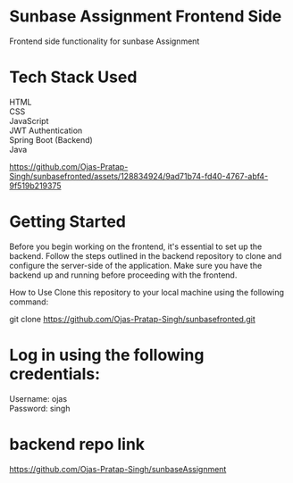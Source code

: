 # Sunbase Assignment Frontend Side
Frontend side functionality for sunbase Assignment <br>
# Tech Stack Used
HTML<br>
CSS<br>
JavaScript<br>
JWT Authentication<br>
Spring Boot (Backend)<br>
Java<br>



https://github.com/Ojas-Pratap-Singh/sunbasefronted/assets/128834924/9ad71b74-fd40-4767-abf4-9f519b219375



# Getting Started

Before you begin working on the frontend, it's essential to set up the backend. Follow the steps outlined in the backend repository to clone and configure the server-side of the application. Make sure you have the backend up and running before proceeding with the frontend.

How to Use
Clone this repository to your local machine using the following command:

git clone https://github.com/Ojas-Pratap-Singh/sunbasefronted.git

# Log in using the following credentials:

Username: ojas   <br>
Password: singh


# backend repo link 

https://github.com/Ojas-Pratap-Singh/sunbaseAssignment


